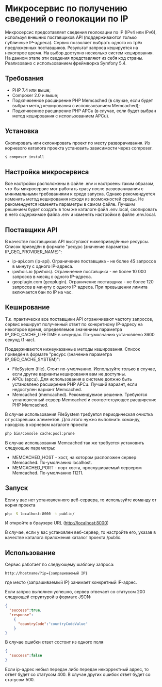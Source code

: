 Микросервис по получению сведений о геолокации по IP
====================================================

Микросерсис предсотавляет сведения геолокации по IP (IPv4 или IPv6), используя внешних поставщиков API 
(поддерживаются только публичные IP-адреса).
Сервис позволяет выбрать одного из трёх предложенных поставщиков. Результат запроса кешируется на некоторое время.
На выбор доступно несколько систем кеширования.
На данном этапе эти сведения представляют из себя код страны.
Реализовано с использованием фреймворка Symfony 5.4.

Требования
----------

* PHP 7.4 или выше;
* Composer 2.0 и выше;
* Подклчюенное расширение PHP Memcached (в случае, если будет выбран метод кеширования с использованием Memcached);
* Подклчюенное расширение PHP APCu (в случае, если будет выбран метод кеширования с использованием APCu).

Установка
---------

Скопировать или склонировать проект по месту разворачивания.
Из корневого каталога проекта установить зависимости через composer.
```bash
$ composer install
```

Настройка микросервиса
----------------------

Все настройки расположены в файле .env и настроены таким образом, что-бы микросервис мог работать сразу
после разворачивания с минимальными требованиями к среде запуска.
Однако рекомендуется изменить метод кеширования исходя из возможностей среды.
Не рекомендуется изменять параметры в самом файле. Лучшим решением будет создать в том же каталоге файл .env.local,
скопировать в него содержимое файла .env и изменять настройки в файле .env.local.

Поставщики API
--------------

В качестве поставщиков API выступают нижеприведённые ресурсы. Список приведён в формате "ресурс (значение параметра IP_GEO_PROVIDER_NAME)":

* ip-api.com (ip-api). Ограничение поставщика - не более 45 запросов в минуту с одного IP-адреса.
* ipwhois.io (ipwhois). Ограничение поставщика - не более 10 000 запросов в месяц с одного IP-адреса.
* geoplugin.com (geoplugin). Ограничение поставщика - не более 120 запросов в минуту с одного IP-адреса. При превышении лимита включается бан по IP на час.

Кеширование
-----------

Т.к. практически все поставщики API ограничивают частоту запросов, сервис кеширует полученный ответ по конкретному 
IP-адресу на некоторое время, определяемое значением параметра IP_GEO_CACHE_LIFETIME в секундах.
По-умолчанию установлено 3600 секунд (1 час).

Поддерживаются нижеуказанные методы кеширования. Список приведён в формате "ресурс (значение параметра IP_GEO_CACHE_SYSTEM)":
* FileSystem (file). Стоит по-умолчанию. Используйте только в случае, если другие варианты кеширования вам не доступны.
* APCu (apcu). Для использования в системе должно быть установлено расширение PHP APCu. Лучший вариант, если недоступен вариант Memcached.
* Memcached (memcached). Рекомендуемое решение. Требуются установленный сервер Memcached и соответствующее расширение PHP Memcached.

В случае использования FileSystem требуется периодическая очистка от устаревших элементов.
Для этого нужно выполнить команду, находясь в корневом каталоге проекта:

```bash
php bin/console cache:pool:prune
```

В случае использования Memcached так же требуется установить следующие параметры:
* MEMCACHED_HOST - хост, на котором расположен сервер Memcached. По-умолчанию localhost.
* MEMCACHED_PORT - порт хоста, прослушиваемый сервером Memcached. По-умолчанию 11211.

Запуск
------

Если у вас нет установленного веб-сервера, то используйте команду от корня проекта
```bash
php -S localhost:8000 -t public/
```

И откройте в браузере  URL (<http://localhost:8000>)

В случае, если у вас установлен веб-сервер, то настройте его, указав в качестве каталога приложения каталог проекта /public.

Использование
-------------

Сервис работает по следующему шаблону запроса:

```http request
http://hostname/?ip={запрашиваемый IP}
```

где место {запрашиваемый IP} занимает конкретный IP-адрес.

Если запрос выполнен успешно, сервер отвечает со статусом 200 следующей структурой в формате JSON: 
```json
{
  "success":true,
  "response":
    {
      "countryCode":"countryCodeValue"
    }
}
```

В случае ошибки ответ состоит из одного поля
```json
{
  "success":false
}
```

Если ip-адрес небыл передан либо передан некорректный адрес, то ответ будет со статусом 400.
В случае других ошибок ответ будет со статусом 500.